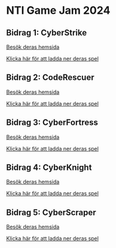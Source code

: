 # NTI Game Jam 2024

## Bidrag 1: CyberStrike
[Besök deras hemsida](https://cyberstrike-thegame.replit.app/)

[Klicka här för att ladda ner deras spel](https://github.com/NTI-Game-Jam-2024/CyberStrike/releases/download/1.0/CyberStrikeBuild.zip)


## Bidrag 2: CodeRescuer
[Besök deras hemsida](https://coderescuer-thegame.replit.app/)

[Klicka här för att ladda ner deras spel]()

## Bidrag 3: CyberFortress
[Besök deras hemsida](https://cyberfortress-thegame.replit.app/)

[Klicka här för att ladda ner deras spel](https://github.com/NTI-Game-Jam-2024/Cyber-Fortress/releases/download/1.0.0/Cyber-Fortress.7z)

## Bidrag 4: CyberKnight
[Besök deras hemsida](https://cyberknight-thegame.replit.app)

[Klicka här för att ladda ner deras spel]()

## Bidrag 5: CyberScraper
[Besök deras hemsida](https://cyberscraper-thegame.replit.app)

[Klicka här för att ladda ner deras spel]()
